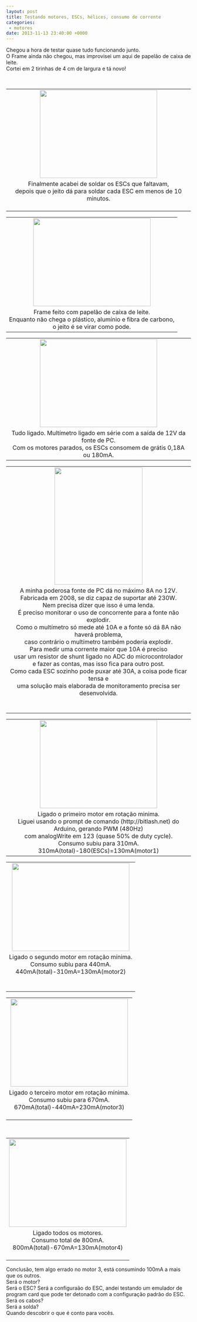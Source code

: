 ```yaml
---
layout: post
title: Testando motores, ESCs, hélices, consumo de corrente  
categories:
 - motores
date: 2013-11-13 23:40:00 +0000
---
```


<div class="separator" style="clear: both; text-align: center;">
</div>

<div class="separator" style="clear: both; text-align: center;">
</div>

<div class="separator" style="clear: both; text-align: center;">
</div>

<div class="separator" style="clear: both; text-align: justify;">
Chegou a hora de testar quase tudo funcionando junto.</div>

<div class="separator" style="clear: both; text-align: justify;">
O Frame ainda não chegou, mas improvisei um aqui de papelão de caixa de leite.</div>

<div class="separator" style="clear: both; text-align: justify;">
Cortei em 2 tirinhas de 4 cm de largura e tá novo!</div>

<a name="more"></a>  

<div class="separator" style="clear: both; text-align: center;">
<br/></div>

<table align="center" cellpadding="0" cellspacing="0" class="tr-caption-container" style="margin-left: auto; margin-right: auto; text-align: center;"><tbody>
<tr><td style="text-align: center;"><a href="http://2.bp.blogspot.com/-iHKDXVmz5eY/UoQEeq_9tCI/AAAAAAAAnI8/og7sCiBF9mw/s1600/IMG_20131113_180015.jpg" imageanchor="1" style="margin-left: auto; margin-right: auto;"><img border="0" height="240" src="http://2.bp.blogspot.com/-iHKDXVmz5eY/UoQEeq_9tCI/AAAAAAAAnI8/og7sCiBF9mw/s320/IMG_20131113_180015.jpg" width="320"/></a></td></tr>
<tr><td class="tr-caption" style="text-align: center;">Finalmente acabei de soldar os ESCs que faltavam, <br/>
depois que o jeito dá para soldar cada ESC em menos de 10 minutos.<br/>
<br/></td></tr>
</tbody></table>

<table align="center" cellpadding="0" cellspacing="0" class="tr-caption-container" style="margin-left: auto; margin-right: auto; text-align: center;"><tbody>
<tr><td style="text-align: center;"><a href="http://1.bp.blogspot.com/-KFZEW_3R8Co/UoQFi28L1rI/AAAAAAAAnJI/fvMKtBwQrNU/s1600/IMG_20131113_182733.jpg" imageanchor="1" style="margin-left: auto; margin-right: auto;"><img border="0" height="240" src="http://1.bp.blogspot.com/-KFZEW_3R8Co/UoQFi28L1rI/AAAAAAAAnJI/fvMKtBwQrNU/s320/IMG_20131113_182733.jpg" width="320"/></a></td></tr>
<tr><td class="tr-caption" style="text-align: center;">Frame feito com papelão de caixa de leite.<br/>
Enquanto não chega o plástico, alumínio e fibra de carbono,<br/>
o jeito é se virar como pode.</td></tr>
</tbody></table>

  

<table align="center" cellpadding="0" cellspacing="0" class="tr-caption-container" style="margin-left: auto; margin-right: auto; text-align: center;"><tbody>
<tr><td style="text-align: center;"><a href="http://2.bp.blogspot.com/-zTjsU02o3-Y/UoQGErtnHII/AAAAAAAAnJQ/_ty08VCAhGk/s1600/IMG_20131113_195318.jpg" imageanchor="1" style="margin-left: auto; margin-right: auto;"><img border="0" height="240" src="http://2.bp.blogspot.com/-zTjsU02o3-Y/UoQGErtnHII/AAAAAAAAnJQ/_ty08VCAhGk/s320/IMG_20131113_195318.jpg" width="320"/></a></td></tr>
<tr><td class="tr-caption" style="text-align: center;">Tudo ligado. Multímetro ligado em série com a saída de 12V da fonte de PC.<br/>
Com os motores parados, os ESCs consomem de grátis 0,18A ou 180mA.</td></tr>
</tbody></table>

<table align="center" cellpadding="0" cellspacing="0" class="tr-caption-container" style="margin-left: auto; margin-right: auto; text-align: center;"><tbody>
<tr><td style="text-align: center;"><a href="http://1.bp.blogspot.com/-mHqcX5G9LQw/UoQHYoFjDaI/AAAAAAAAnJo/zRAH_BPKvcM/s1600/2013-11-13+20.09.37.jpg" imageanchor="1" style="margin-left: auto; margin-right: auto;"><img border="0" height="320" src="http://1.bp.blogspot.com/-mHqcX5G9LQw/UoQHYoFjDaI/AAAAAAAAnJo/zRAH_BPKvcM/s320/2013-11-13+20.09.37.jpg" width="240"/></a></td></tr>
<tr><td class="tr-caption" style="text-align: center;">A minha poderosa fonte de PC dá no máximo 8A no 12V.<br/>
Fabricada em 2008, se diz capaz de suportar até 230W.<br/>
Nem precisa dizer que isso é uma lenda.<br/>
É preciso monitorar o uso de concorrente para a fonte não explodir.<br/>
Como o multímetro só mede até 10A e a fonte só dá 8A não haverá problema, <br/>
caso contrário o multímetro também&nbsp;poderia explodir.<br/>
Para medir uma corrente maior que 10A é preciso <br/>
usar um resistor de shunt ligado no ADC do microcontrolador <br/>
e fazer as contas, mas isso fica para outro post.<br/>
Como cada ESC sozinho pode puxar até 30A, a coisa pode ficar tensa e<br/>
uma solução mais elaborada de monitoramento precisa ser desenvolvida.<br/>
<br/>
<br/></td></tr>
</tbody></table>

  

<table align="center" cellpadding="0" cellspacing="0" class="tr-caption-container" style="margin-left: auto; margin-right: auto; text-align: center;"><tbody>
<tr><td style="text-align: center;"><a href="http://3.bp.blogspot.com/-NXtz0FE8vJg/UoQKB-qyCKI/AAAAAAAAnKA/-cCV6IDyfS8/s1600/IMG_20131113_195407.jpg" imageanchor="1" style="margin-left: auto; margin-right: auto;"><img border="0" height="240" src="http://3.bp.blogspot.com/-NXtz0FE8vJg/UoQKB-qyCKI/AAAAAAAAnKA/-cCV6IDyfS8/s320/IMG_20131113_195407.jpg" width="320"/></a></td></tr>
<tr><td class="tr-caption" style="text-align: center;">Ligado o primeiro motor em rotação minima.<br/>
Liguei usando o prompt de comando (http://bitlash.net) do Arduino, gerando PWM (480Hz)<br/>
com analogWrite em 123 (quase 50% de duty cycle).<br/>
Consumo subiu para 310mA. <br/>
310mA(total)-180(ESCs)=130mA(motor1)</td></tr>
</tbody></table>

<table align="center" cellpadding="0" cellspacing="0" class="tr-caption-container" style="margin-left: auto; margin-right: auto; text-align: center;"><tbody>
<tr><td style="text-align: center;"><a href="http://3.bp.blogspot.com/-De-1UXbyA3Y/UoQK5mgyUQI/AAAAAAAAnKI/Mri1lcRJ7Yg/s1600/IMG_20131113_195437.jpg" imageanchor="1" style="margin-left: auto; margin-right: auto;"><img border="0" height="240" src="http://3.bp.blogspot.com/-De-1UXbyA3Y/UoQK5mgyUQI/AAAAAAAAnKI/Mri1lcRJ7Yg/s320/IMG_20131113_195437.jpg" width="320"/></a></td></tr>
<tr><td class="tr-caption" style="text-align: center;">Ligado o segundo motor em rotação mínima.<br/>
Consumo subiu para 440mA.<br/>
440mA(total)-310mA=130mA(motor2)<br/>
<br/>
<br/></td></tr>
</tbody></table>

<table align="center" cellpadding="0" cellspacing="0" class="tr-caption-container" style="margin-left: auto; margin-right: auto; text-align: center;"><tbody>
<tr><td style="text-align: center;"><a href="http://1.bp.blogspot.com/-JGrXZVCqgkw/UoQLtbWEwvI/AAAAAAAAnKY/8aqdtVp-BqA/s1600/IMG_20131113_195504.jpg" imageanchor="1" style="margin-left: auto; margin-right: auto;"><img border="0" height="240" src="http://1.bp.blogspot.com/-JGrXZVCqgkw/UoQLtbWEwvI/AAAAAAAAnKY/8aqdtVp-BqA/s320/IMG_20131113_195504.jpg" width="320"/></a></td></tr>
<tr><td class="tr-caption" style="text-align: center;">Ligado o terceiro motor em rotação mínima.<br/>
Consumo subiu para 670mA.<br/>
670mA(total)-440mA=230mA(motor3)<br/>
<br/></td></tr>
</tbody></table>

<div>
<br/></div>

<table align="center" cellpadding="0" cellspacing="0" class="tr-caption-container" style="margin-left: auto; margin-right: auto; text-align: center;"><tbody>
<tr><td style="text-align: center;"><a href="http://3.bp.blogspot.com/-ViDRHV2I2sk/UoQMb4yNmJI/AAAAAAAAnKs/IPDS_g0jQcg/s1600/IMG_20131113_195538.jpg" imageanchor="1" style="margin-left: auto; margin-right: auto;"><img border="0" height="240" src="http://3.bp.blogspot.com/-ViDRHV2I2sk/UoQMb4yNmJI/AAAAAAAAnKs/IPDS_g0jQcg/s320/IMG_20131113_195538.jpg" width="320"/></a></td></tr>
<tr><td class="tr-caption" style="text-align: center;">Ligado todos os motores.<br/>
Consumo total de 800mA.<br/>
800mA(total)-670mA=130mA(motor4)<br/>
<br/></td></tr>
</tbody></table>

<div>
Conclusão, tem algo errado no motor 3, está consumindo 100mA a mais que os outros.</div>

<div>
Será o motor?</div>

<div>
Será o ESC? Será a configuraão do ESC, andei testando um emulador de program card que pode ter detonado com a configuração padrão do ESC.</div>

<div>
Será os cabos?</div>

<div>
Será a solda?</div>

<div>
Quando descobrir o que é conto para vocês.</div>

<div>
<br/></div>

<div>
<br/></div>